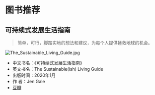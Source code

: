 # 图书推荐

## 可持续式发展生活指南

> 简单，可行，脚踏实地的想法和建议，为每个人提供拯救地球的机会。

![The_Sustainable_Living_Guide.jpg](https://images.gitee.com/uploads/images/2020/1105/015333_754163ff_1998139.jpeg "The_Sustainable_Living_Guide.jpg")

- 中文书名：《可持续式发展生活指南》
- 英文书名：The Sustainable(ish) Living Guide
- 出版时间：2020年1月
- 作 者：Jen Gale
- [豆瓣](https://site.douban.com/110577/widget/notes/307426/note/760617610/)